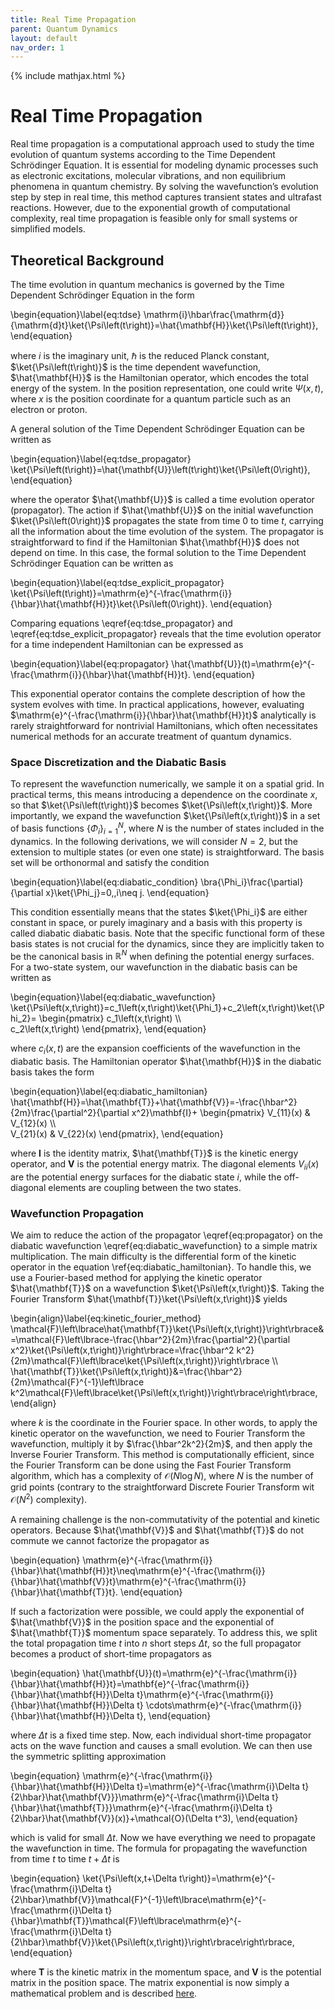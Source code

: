 ```yaml
---
title: Real Time Propagation
parent: Quantum Dynamics
layout: default
nav_order: 1
---
```

{% include mathjax.html %}

# Real Time Propagation

Real time propagation is a computational approach used to study the time evolution of quantum systems according to the Time Dependent Schrödinger Equation. It is essential for modeling dynamic processes such as electronic excitations, molecular vibrations, and non equilibrium phenomena in quantum chemistry. By solving the wavefunction’s evolution step by step in real time, this method captures transient states and ultrafast reactions. However, due to the exponential growth of computational complexity, real time propagation is feasible only for small systems or simplified models.

## Theoretical Background

The time evolution in quantum mechanics is governed by the Time Dependent Schrödinger Equation in the form

\begin{equation}\label{eq:tdse}
\mathrm{i}\hbar\frac{\mathrm{d}}{\mathrm{d}t}\ket{\Psi\left(t\right)}=\hat{\mathbf{H}}\ket{\Psi\left(t\right)},
\end{equation}

where $i$ is the imaginary unit, $\hbar$ is the reduced Planck constant, $\ket{\Psi\left(t\right)}$ is the time dependent wavefunction, $\hat{\mathbf{H}}$ is the Hamiltonian operator, which encodes the total energy of the system. In the position representation, one could write $\Psi\left(x,t\right)$, where $x$ is the position coordinate for a quantum particle such as an electron or proton.

A general solution of the Time Dependent Schrödinger Equation can be written as

\begin{equation}\label{eq:tdse_propagator}
\ket{\Psi\left(t\right)}=\hat{\mathbf{U}}\left(t\right)\ket{\Psi\left(0\right)},
\end{equation}

where the operator $\hat{\mathbf{U}}$ is called a time evolution operator (propagator). The action if $\hat{\mathbf{U}}$ on the initial wavefunction $\ket{\Psi\left(0\right)}$ propagates the state from time $0$ to time $t$, carrying all the information about the time evolution of the system. The propagator is straightforward to find if the Hamiltonian $\hat{\mathbf{H}}$ does not depend on time. In this case, the formal solution to the Time Dependent Schrödinger Equation can be written as

\begin{equation}\label{eq:tdse_explicit_propagator}
\ket{\Psi\left(t\right)}=\mathrm{e}^{-\frac{\mathrm{i}}{\hbar}\hat{\mathbf{H}}t}\ket{\Psi\left(0\right)}.
\end{equation}

Comparing equations \eqref{eq:tdse_propagator} and \eqref{eq:tdse_explicit_propagator} reveals that the time evolution operator for a time independent Hamiltonian can be expressed as

\begin{equation}\label{eq:propagator}
\hat{\mathbf{U}}(t)=\mathrm{e}^{-\frac{\mathrm{i}}{\hbar}\hat{\mathbf{H}}t}.
\end{equation}

This exponential operator contains the complete description of how the system evolves with time. In practical applications, however, evaluating $\mathrm{e}^{-\frac{\mathrm{i}}{\hbar}\hat{\mathbf{H}}t}$ analytically is rarely straightforward for nontrivial Hamiltonians, which often necessitates numerical methods for an accurate treatment of quantum dynamics.

### Space Discretization and the Diabatic Basis

To represent the wavefunction numerically, we sample it on a spatial grid. In practical terms, this means introducing a dependence on the coordinate $x$, so that $\ket{\Psi\left(t\right)}$ becomes $\ket{\Psi\left(x,t\right)}$. More importantly, we expand the wavefunction $\ket{\Psi\left(x,t\right)}$ in a set of basis functions $\lbrace\Phi_i\rbrace_{i=1}^N$, where $N$ is the number of states included in the dynamics. In the following derivations, we will consider $N=2$, but the extension to multiple states (or even one state) is straightforward. The basis set will be orthonormal and satisfy the condition

\begin{equation}\label{eq:diabatic_condition}
\bra{\Phi_i}\frac{\partial}{\partial x}\ket{\Phi_j}=0,\,i\neq j.
\end{equation}

This condition essentially means that the states $\ket{\Phi_i}$ are either constant in space, or purely imaginary and a basis with this property is called diabatic diabatic basis. Note that the specific functional form of these basis states is not crucial for the dynamics, since they are implicitly taken to be the canonical basis in $\mathbb{R}^N$ when defining the potential energy surfaces. For a two-state system, our wavefunction in the diabatic basis can be written as

\begin{equation}\label{eq:diabatic_wavefunction}
\ket{\Psi\left(x,t\right)}=c_1\left(x,t\right)\ket{\Phi_1}+c_2\left(x,t\right)\ket{\Phi_2}=
\begin{pmatrix}
c_1\left(x,t\right) \\\\\
c_2\left(x,t\right)
\end{pmatrix},
\end{equation}

where $c_i\left(x,t\right)$ are the expansion coefficients of the wavefunction in the diabatic basis. The Hamiltonian operator $\hat{\mathbf{H}}$ in the diabatic basis takes the form

\begin{equation}\label{eq:diabatic_hamiltonian}
\hat{\mathbf{H}}=\hat{\mathbf{T}}+\hat{\mathbf{V}}=-\frac{\hbar^2}{2m}\frac{\partial^2}{\partial x^2}\mathbf{I}+
\begin{pmatrix}
V_{11}(x) & V_{12}(x) \\\\\
V_{21}(x) & V_{22}(x)
\end{pmatrix},
\end{equation}

where $\mathbf{I}$ is the identity matrix, $\hat{\mathbf{T}}$ is the kinetic energy operator, and $\mathbf{V}$ is the potential energy matrix. The diagonal elements $V_{ii}(x)$ are the potential energy surfaces for the diabatic state $i$, while the off-diagonal elements are coupling between the two states.

### Wavefunction Propagation

We aim to reduce the action of the propagator \eqref{eq:propagator} on the diabatic wavefunction \eqref{eq:diabatic_wavefunction} to a simple matrix multiplication. The main difficulty is the differential form of the kinetic operator in the equation \ref{eq:diabatic_hamiltonian}. To handle this, we use a Fourier-based method for applying the kinetic operator $\hat{\mathbf{T}}$ on a wavefunction $\ket{\Psi\left(x,t\right)}$. Taking the Fourier Transform $\hat{\mathbf{T}}\ket{\Psi\left(x,t\right)}$ yields

\begin{align}\label{eq:kinetic_fourier_method}
\mathcal{F}\left\lbrace\hat{\mathbf{T}}\ket{\Psi\left(x,t\right)}\right\rbrace&=\mathcal{F}\left\lbrace-\frac{\hbar^2}{2m}\frac{\partial^2}{\partial x^2}\ket{\Psi\left(x,t\right)}\right\rbrace=\frac{\hbar^2 k^2}{2m}\mathcal{F}\left\lbrace\ket{\Psi\left(x,t\right)}\right\rbrace \\\\\
\hat{\mathbf{T}}\ket{\Psi\left(x,t\right)}&=\frac{\hbar^2}{2m}\mathcal{F}^{-1}\left\lbrace k^2\mathcal{F}\left\lbrace\ket{\Psi\left(x,t\right)}\right\rbrace\right\rbrace,
\end{align}

where $k$ is the coordinate in the Fourier space. In other words, to apply the kinetic operator on the wavefunction, we need to Fourier Transform the wavefunction, multiply it by $\frac{\hbar^2k^2}{2m}$, and then apply the Inverse Fourier Transform. This method is computationally efficient, since the Fourier Transform can be done using the Fast Fourier Transform algorithm, which has a complexity of $\mathcal{O}(N\log N)$, where $N$ is the number of grid points (contrary to the straightforward Discrete Fourier Transform wit $\mathcal{O}(N^2)$ complexity).

A remaining challenge is the non-commutativity of the potential and kinetic operators. Because $\hat{\mathbf{V}}$ and $\hat{\mathbf{T}}$ do not commute we cannot factorize the propagator as

\begin{equation}
\mathrm{e}^{-\frac{\mathrm{i}}{\hbar}\hat{\mathbf{H}}t}\neq\mathrm{e}^{-\frac{\mathrm{i}}{\hbar}\hat{\mathbf{V}}t}\mathrm{e}^{-\frac{\mathrm{i}}{\hbar}\hat{\mathbf{T}}t}.
\end{equation}

If such a factorization were possible, we could apply the exponential of $\hat{\mathbf{V}}$ in the position space and the exponential of $\hat{\mathbf{T}}$ momentum space separately. To address this, we split the total propagation time $t$ into $n$ short steps $\Delta t$, so the full propagator becomes a product of short-time propagators as

\begin{equation}
\hat{\mathbf{U}}(t)=\mathrm{e}^{-\frac{\mathrm{i}}{\hbar}\hat{\mathbf{H}}t}=\mathbf{e}^{-\frac{\mathrm{i}}{\hbar}\hat{\mathbf{H}}\Delta t}\mathrm{e}^{-\frac{\mathrm{i}}{\hbar}\hat{\mathbf{H}}\Delta t} \cdots\mathrm{e}^{-\frac{\mathrm{i}}{\hbar}\hat{\mathbf{H}}\Delta t},
\end{equation}

where $\Delta t$ is a fixed time step. Now, each individual short-time propagator acts on the wave function and causes a small evolution. We can then use the symmetric splitting approximation

\begin{equation}
\mathrm{e}^{-\frac{\mathrm{i}}{\hbar}\hat{\mathbf{H}}\Delta t}=\mathrm{e}^{-\frac{\mathrm{i}\Delta t}{2\hbar}\hat{\mathbf{V}}}\mathrm{e}^{-\frac{\mathrm{i}\Delta t}{\hbar}\hat{\mathbf{T}}}\mathrm{e}^{-\frac{\mathrm{i}\Delta t}{2\hbar}\hat{\mathbf{V}}(x)}+\mathcal{O}(\Delta t^3),
\end{equation}

which is valid for small $\Delta t$. Now we have everything we need to propagate the wavefunction in time. The formula for propagating the wavefunction from time $t$ to time $t+\Delta t$ is

\begin{equation}
\ket{\Psi\left(x,t+\Delta t\right)}=\mathrm{e}^{-\frac{\mathrm{i}\Delta t}{2\hbar}\mathbf{V}}\mathcal{F}^{-1}\left\lbrace\mathrm{e}^{-\frac{\mathrm{i}\Delta t}{\hbar}\mathbf{T}}\mathcal{F}\left\lbrace\mathrm{e}^{-\frac{\mathrm{i}\Delta t}{2\hbar}\mathbf{V}}\ket{\Psi\left(x,t\right)}\right\rbrace\right\rbrace,
\end{equation}

where $\mathbf{T}$ is the kinetic matrix in the momentum space, and $\mathbf{V}$ is the potential matrix in the position space. The matrix exponential is now simply a mathematical problem and is described [here](matrixexponential.html#matrix-exponential).
